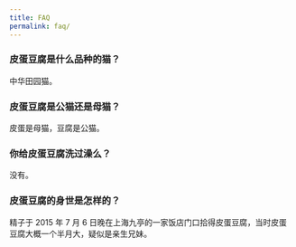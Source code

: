 ```yaml
---
title: FAQ
permalink: faq/
---
```


### 皮蛋豆腐是什么品种的猫？

中华田园猫。

### 皮蛋豆腐是公猫还是母猫？

皮蛋是母猫，豆腐是公猫。

### 你给皮蛋豆腐洗过澡么？

没有。

### 皮蛋豆腐的身世是怎样的？

精子于 2015 年 7 月 6 日晚在上海九亭的一家饭店门口拾得皮蛋豆腐，当时皮蛋豆腐大概一个半月大，疑似是亲生兄妹。
